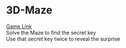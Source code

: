 # 3D-Maze

[Game Link](https://programmingninjas.github.io/3D-Maze/) <br/>
Solve the Maze to find the secret key <br/>
Use that secret key twice to reveal the surprise
